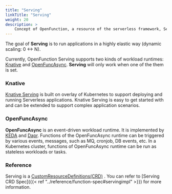 ```yaml
---
title: "Serving"
linkTitle: "Serving"
weight: 20
description: >
    Concept of OpenFunction, a resource of the serverless framework, Serving
---
```


The goal of **Serving** is to run applications in a highly elastic way (dynamic scaling: 0 <-> N).

Currently, OpenFunction Serving supports two kinds of workload runtimes: [Knative](#knative) and [OpenFuncAsync](#openfuncasync). **Serving** will only work when one of the them is set.

### Knative

[Knative Serving](https://github.com/knative/serving) is built on overlay of Kubernetes to support deploying and running Serverless applications. Knative Serving is easy to get started with and can be extended to support complex application scenarios.

### OpenFuncAsync

**OpenFuncAsync** is an event-driven workload runtime. It is implemented by [KEDA](https://keda.sh/) and [Dapr](https://dapr.io/). Functions of the OpenFuncAsync runtime can be triggered by various events, messages, such as MQ, cronjob, DB events, etc. In a Kubernetes cluster, functions of OpenFuncAsync runtime can be run as stateless workloads or tasks.

### Reference

Serving is a [CustomResourceDefinitions(CRD)](https://kubernetes.io/docs/tasks/extend-kubernetes/custom-resources/custom-resource-definitions/) . You can refer to [Serving CRD Spec]({{< ref "../reference/function-spec#servingimpl" >}}) for more information.
